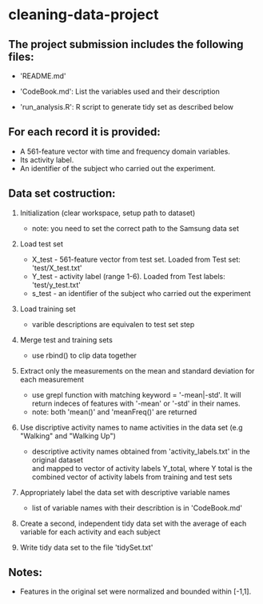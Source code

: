 cleaning-data-project
=====================

The project submission includes the following files:
--------------------------------------------------------
- 'README.md'

- 'CodeBook.md': List the variables used and their description

- 'run_analysis.R': R script to generate tidy set as described below


For each record it is provided:
--------------------------------------------------------
- A 561-feature vector with time and frequency domain variables. 
- Its activity label. 
- An identifier of the subject who carried out the experiment.


Data set costruction:
--------------------------------------------------------
1. Initialization (clear workspace, setup path to dataset)
    * note: you need to set the correct path to the Samsung data set 
2. Load test set
    * X_test - 561-feature vector from test set. Loaded from Test set: 'test/X_test.txt'
    * Y_test - activity label (range 1-6). Loaded from Test labels: 'test/y_test.txt'
    * s_test - an identifier of the subject who carried out the experiment  

3. Load training set
    * varible descriptions are equivalen to test set step

4. Merge test and training sets
    * use rbind() to clip data together

5. Extract only the measurements on the mean and standard deviation 
for each measurement
    * use grepl function with matching keyword = '-mean|-std'. It will 
    return indeces of features with '-mean' or '-std' in their names. 
    * note: both 'mean()' and 'meanFreq()' are returned
     
6. Use discriptive activity names to name activities in the data set (e.g "Walking" and "Walking Up")
    * descriptive activity names obtained from 'activity_labels.txt' in the original dataset  
    and mapped to vector of activity labels Y_total, where Y total is the combined vector of activity labels from training and test sets 

7. Appropriately label the data set with descriptive variable names
    * list of variable names with their describtion is in 'CodeBook.md'

8. Create a second, independent tidy data set with the average 
of each variable for each activity and each subject

9. Write tidy data set to the file 'tidySet.txt'


Notes: 
--------------------------------------------------------
- Features in the original set were normalized and bounded within [-1,1].
